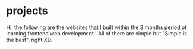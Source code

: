 # projects
Hi, the following are the  websites that I built within the 3 months period of learning frontend web development !
All of there are simple but "Simple is the best", right XD.
